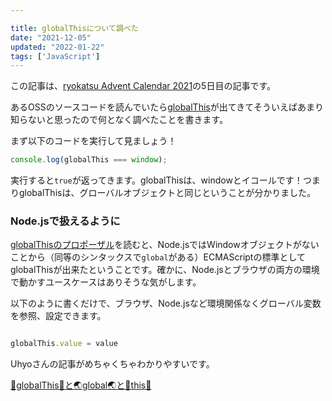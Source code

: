 ```yaml
---

title: globalThisについて調べた
date: "2021-12-05"
updated: "2022-01-22"
tags: ['JavaScript']
---
```


この記事は、[ryokatsu Advent Calendar 2021](https://adventar.org/calendars/7126)の5日目の記事です。

あるOSSのソースコードを読んでいたら[globalThis](https://developer.mozilla.org/ja/docs/Web/JavaScript/Reference/Global_Objects/globalThis)が出てきてそういえばあまり知らないと思ったので何となく調べたことを書きます。

まず以下のコードを実行して見ましょう！

```js
console.log(globalThis === window);

```

実行すると`true`が返ってきます。globalThisは、windowとイコールです！つまりglobalThisは、グローバルオブジェクトと同じということが分かりました。

### Node.jsで扱えるように

[globalThisのプロポーザル](https://github.com/tc39/proposal-global)を読むと、Node.jsではWindowオブジェクトがないことから（同等のシンタックスで`global`がある）ECMAScriptの標準としてglobalThisが出来たということです。確かに、Node.jsとブラウザの両方の環境で動かすユースケースはありそうな気がします。


以下のように書くだけで、ブラウザ、Node.jsなど環境関係なくグローバル変数を参照、設定できます。

```js

globalThis.value = value

```

Uhyoさんの記事がめちゃくちゃわかりやすいです。


[👻globalThis👻と🌏global🌏と🌝this🌝](https://qiita.com/uhyo/items/f3b6feef9444e86bef94)


